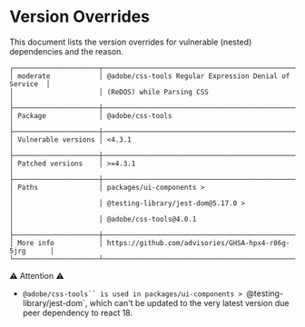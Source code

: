 # Version Overrides
This document lists the version overrides for vulnerable (nested) dependencies and the reason.


```
┌─────────────────────┬────────────────────────────────────────────────────────┐
│ moderate            │ @adobe/css-tools Regular Expression Denial of Service  │
│                     │ (ReDOS) while Parsing CSS                              │
├─────────────────────┼────────────────────────────────────────────────────────┤
│ Package             │ @adobe/css-tools                                       │
├─────────────────────┼────────────────────────────────────────────────────────┤
│ Vulnerable versions │ <4.3.1                                                 │
├─────────────────────┼────────────────────────────────────────────────────────┤
│ Patched versions    │ >=4.3.1                                                │
├─────────────────────┼────────────────────────────────────────────────────────┤
│ Paths               │ packages/ui-components >                               │
│                     │ @testing-library/jest-dom@5.17.0 >                     │
│                     │ @adobe/css-tools@4.0.1                                 │
├─────────────────────┼────────────────────────────────────────────────────────┤
│ More info           │ https://github.com/advisories/GHSA-hpx4-r86g-5jrg      │
└─────────────────────┴────────────────────────────────────────────────────────┘
```

:warning: Attention :warning: 
* `@adobe/css-tools`` is used in packages/ui-components > `@testing-library/jest-dom`, which can't be updated to the very latest version due peer dependency to react 18.
